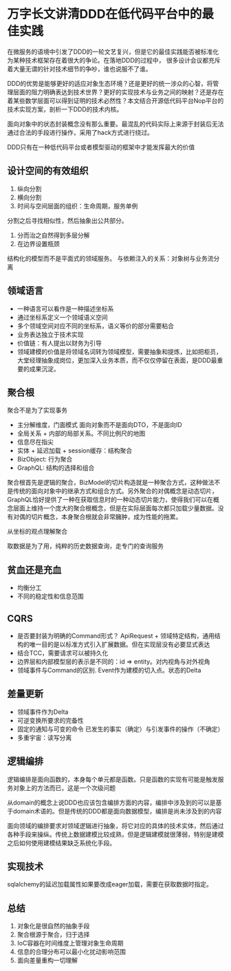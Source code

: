# 万字长文讲清DDD在低代码平台中的最佳实践

在微服务的语境中引发了DDD的一轮文艺复兴，但是它的最佳实践能否被标准化为某种技术框架存在着很大的争论。在落地DDD的过程中，
很多设计会议都充斥着大量无谓的针对技术细节的争吵，谁也说服不了谁。

DDD的优势是能够更好的适应对象生态环境？还是更好的统一涉众的心智，将管理层面的阻力明确表达到技术世界？更好的实现技术与业务之间的映射？还是存在着某些数学层面可以得到证明的技术必然性？本文结合开源低代码平台Nop平台的技术实现方案，剖析一下DDD的技术内核。

面向对象中的状态封装概念没有那么重要。最混乱的代码实际上来源于封装后无法通过合法的手段进行操作，采用了hack方式进行绕过。

DDD只有在一种低代码平台或者模型驱动的框架中才能发挥最大的价值

## 设计空间的有效组织

1. 纵向分割
2. 横向分割
3. 时间与空间层面的组织：生命周期，服务单例

分割之后寻找相似性，然后抽象出公共部分。

1. 分而治之自然得到多层分解
2. 在边界设置瓶颈

结构化的模型而不是平面式的领域服务。
与依赖注入的关系：对象树与业务流分离

## 领域语言

* 一种语言可以看作是一种描述坐标系
* 通过坐标系定义一个领域语义空间
* 多个领域空间对应不同的坐标系，语义等价的部分需要粘合
* 业务表达独立于技术实现
* 价值链：有人提出以财务为引导
* 领域建模的价值是将领域名词转为领域模型，需要抽象和提炼，比如把柜员，大堂经理抽象成岗位，更加深入业务本质，而不仅仅停留在表面，是DDD最重要的成果沉淀。

## 聚合根
聚合不是为了实现事务

* 主分解维度，门面模式
  面向对象而不是面向DTO，不是面向ID
* 全局关系 + 内部的局部关系。不同比例尺的地图
* 信息尽在指尖
* 实体 + 延迟加载 + session缓存：结构聚合
* BizObject: 行为聚合
* GraphQL: 结构的选择和组合

聚合根首先是逻辑的聚合，BizModel的切片构造就是一种聚合方式，这种做法不是传统的面向对象中的继承方式和组合方式。另外聚合的对偶概念是动态切片，GraphQL恰好提供了一种在获取信息时的一种动态切片能力，使得我们可以在概念层面上维持一个庞大的聚合根概念，但是在实际层面每次都只加载少量数据。没有对偶的切片概念，本身聚合根就会非常臃肿，成为性能的拖累。

从坐标的观点理解聚合

取数据是为了用，纯粹的历史数据查询，走专门的查询服务

## 贫血还是充血

* 均衡分工
* 不同的稳定性和信息范围

## CQRS
* 是否要封装为明确的Command形式？ ApiRequest + 领域特定结构，通用结构的唯一目的是以标准方式引入扩展数据。但在实现层没有必要显式表达
* 结合TCC，需要请求可以被持久化
* 边界层和内部模型层的表示是不同的：id => entity。对内视角与对外视角
* 领域事件与Command的区别. Event作为建模的切入点。状态的Delta

## 差量更新

* 领域事件作为Delta
* 可逆变换所要求的完备性
* 固定的通知与可变的命令
  已发生的事实（确定）与引发事件的操作（不确定）
* 多重宇宙：读写分离

## 逻辑编排

逻辑编排是面向函数的，本身每个单元都是函数。只是函数的实现有可能是触发服务对象上的方法而已，这是一个次级问题

从domain的概念上说DDD也应该包含编排方面的内容，编排中涉及到的可以是基于domain术语的。但是传统的DDD都是面向数据模型，编排是尚未涉及到的内容

面向领域的编排要求对领域逻辑进行抽象，将它对应的具体的技术实体，然后通过各种手段来操纵。传统上数据建模比较成熟，但是逻辑建模就很薄弱，特别是建模之后如何使用建模结果缺乏系统化手段。

## 实现技术

sqlalchemy的延迟加载属性如果要改成eager加载，需要在获取数据时指定。

## 总结

1. 对象化是很自然的抽象手段
2. 聚合根源于聚合，归于选择
3. IoC容器在时间维度上管理对象生命周期
4. 信息的合理分布可以最小化扰动影响范围
5. 面向差量重构一切理解
